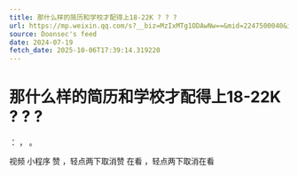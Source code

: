 ```yaml
---
title: 那什么样的简历和学校才配得上18-22K ? ? ?
url: https://mp.weixin.qq.com/s?__biz=MzIxMTg1ODAwNw==&mid=2247500040&idx=1&sn=1adf94ce00d237392d3f1cecd83db643
source: Doonsec's feed
date: 2024-07-19
fetch_date: 2025-10-06T17:39:14.319220
---
```


# 那什么样的简历和学校才配得上18-22K ? ? ?

：
，
。

视频
小程序
赞
，轻点两下取消赞
在看
，轻点两下取消在看